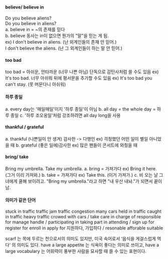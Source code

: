 <!DOCTYPE html>
<html lang="en">
<head>
    <meta charset="UTF-8">
    <title>Document</title>
</head>
<style>
    
</style>
<body>
    <h4>believe/ believe in</h4>
    <p>
        Do you believe aliens?<br>
        Do you believe in aliens?<br>
        a. believe in = ~의 존재를 믿다<br>
        b. believe 동사는 in이 없으면 뭔가의 "말"을 믿는 게 됨.<br>
        ex) I don't believe in aliens. (난 외계인들의 존재 안 믿어.)<br>
        I don't believe the aliens. (난 그 외계인들이 하는 말 안 믿어.)
    </p>
    <h4>too bad</h4>
    <p>
        too bad = 아쉬운, 안타까운 (너무 나쁜 아님)
        단독으로 감탄사처럼 쓸 수도 있음 
        ex) It's too bad. 너무 아쉬워
        뒤에 평서문을 추가할 수도 있음
        ex) It's too bad you can't stay. (못 머문다니 아쉬워)
    </p>
    <h4>하루 종일</h4>
    <p>
        a. every day는 '매일매일'이지 '하루 종일'이 아님
        b. all day = the whole day = 하루 종일
        c. '하루 조오옹일'처럼 강조하려면 all day long을 사용
    </p>   
    <h4>thankful / grateful</h4>
    <p>
        a. thankful (나쁜일이 안 생겨)
        감사한 -> 다행인
        ex) 걱정했던 어떤 일이 별일 아니었을 때
        b. grateful (좋은 일에)감사한
        ex) 많은 팬들이 콘서트에 와줬을 때
    </p>           
    <h4>bring/ take</h4>
    <p>
        Bring my umbrella.
        Take my umbrella.
        a. bring = 가져가다
        ex) Bring it here. (그거 이리 가져와.)
        b. take = 가져가다
        ex) Take this. (이거 가져가.)
        c. 비 오는 날 그녀에게 쿨해 보이려고.
        "Bring my umbrella."라고 하면 "내 우산 내놔."가 되면서 끝이 남.
    </p> 
    <h4>의미가 같은 단어</h4>
    <p>
        stuck in traffic
        traffic jam
        traffic congestion
        many cars
        held in traffic
        caught in traffic
        heavy traffic
        crowed with cars
        /
        take care 
        in charge of 
        responsible for
        manage
        handle
        /
        participating in
        taking part in
        attending
        /
        sign up for 
        register for 
        enroll in
        apply for
        지원하다, 가입하다
        /
        resonable
        afforable
        suitable
    </p>    
    <p>
        scarf 는 목에 두르는 천으로서의 의미도 있지만, 미국 속어로서 ‘음식을 게걸스럽게 먹다’ 의 의미도 있다.
        have a large appetite 는 식욕이 좋다는 의미로 쓰이고, have a large vocabulary 는 어휘력이 풍부한 사람을 묘사할 때 쓸 수 있는 표현이다.
    </p>
</body>
</html>
